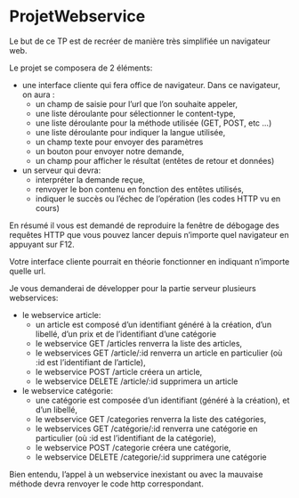 # ProjetWebservice

Le   but   de   ce   TP   est   de   recréer   de   manière   très   simplifiée   un   navigateur   web.

Le   projet   se   composera   de   2   éléments:

- une   interface   cliente   qui   fera   office   de   navigateur.   Dans   ce   navigateur,   on   aura   :
    - un   champ   de   saisie   pour   l’url   que   l’on   souhaite   appeler,
    - une   liste   déroulante   pour   sélectionner   le   content-type,
    - une   liste   déroulante   pour   la   méthode   utilisée   (GET,   POST,   etc   ...)
    - une   liste   déroulante   pour   indiquer   la   langue   utilisée,
    - un   champ   texte   pour   envoyer   des   paramètres
    - un   bouton   pour   envoyer   notre   demande,
    - un   champ   pour   afficher   le   résultat   (entêtes   de   retour   et   données)
- un   serveur   qui   devra:
    - interpréter   la   demande   reçue,
    - renvoyer   le   bon   contenu   en   fonction   des   entêtes   utilisés,
    - indiquer   le   succès   ou   l’échec   de   l’opération   (les   codes   HTTP   vu   en   cours)

En   résumé   il   vous   est   demandé   de   reproduire   la   fenêtre   de   débogage   des   requêtes   HTTP   que   vous   pouvez   lancer depuis   n’importe   quel   navigateur   en   appuyant   sur   F12.

Votre   interface   cliente   pourrait   en   théorie   fonctionner   en   indiquant   n’importe   quelle   url.

Je   vous   demanderai   de   développer   pour   la   partie   serveur   plusieurs   webservices:

- le   webservice   article:
    - un   article   est   composé   d’un   identifiant   généré   à   la   création,   d’un   libellé,   d’un   prix   et   de   l’identifiant d’une   catégorie
    - le   webservice   GET   /articles   renverra   la   liste   des   articles,
    - le   webservices   GET   /article/:id   renverra   un   article   en   particulier   (où   :id   est   l’identifiant   de   l’article),
    - le   webservice   POST   /article   créera   un   article,
    - le   webservice   DELETE   /article/:id   supprimera   un   article
- le   webservice   catégorie:
    - une   catégorie   est   composée   d’un   identifiant   (généré   à   la   création),   et   d’un   libellé,
    - le   webservice   GET   /categories   renverra   la   liste   des   catégories,
    - le   webservices   GET   /catégorie/:id   renverra   une   catégorie   en   particulier   (où   :id   est   l’identifiant   de   la
        catégorie),
    - le   webservice   POST   /categorie   créera   une   catégorie,
    - le   webservice   DELETE   /categorie/:id   supprimera   une   catégorie

Bien   entendu,   l’appel   à   un   webservice   inexistant   ou   avec   la   mauvaise   méthode   devra   renvoyer   le   code   http correspondant.